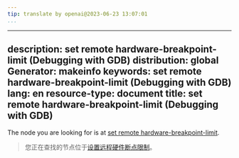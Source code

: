 ```yaml
---
tip: translate by openai@2023-06-23 13:07:01
...
```

---
description: set remote hardware-breakpoint-limit (Debugging with GDB)
distribution: global
Generator: makeinfo
keywords: set remote hardware-breakpoint-limit (Debugging with GDB)
lang: en
resource-type: document
title: set remote hardware-breakpoint-limit (Debugging with GDB)
----------------------------------------------------------------

The node you are looking for is at [set remote hardware-breakpoint-limit](Remote-Configuration.html#set-remote-hardware_002dbreakpoint_002dlimit).

> 您正在查找的节点位于[设置远程硬件断点限制](Remote-Configuration.html#set-remote-hardware_002dbreakpoint_002dlimit)。
